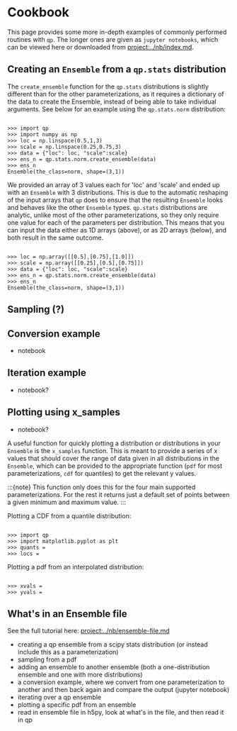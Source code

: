 # Cookbook

This page provides some more in-depth examples of commonly performed routines with `qp`. The longer ones are given as `jupyter notebooks`, which can be viewed here or downloaded from <project:../nb/index.md>.

## Creating an `Ensemble` from a `qp.stats` distribution

The `create_ensemble` function for the `qp.stats` distributions is slightly different than for the other parameterizations, as it requires a dictionary of the data to create the Ensemble, instead of being able to take individual arguments. See below for an example using the `qp.stats.norm` distribution:

```{doctest}

>>> import qp
>>> import numpy as np
>>> loc = np.linspace(0.5,1,3)
>>> scale = np.linspace(0.25,0.75,3)
>>> data = {"loc": loc, "scale":scale}
>>> ens_n = qp.stats.norm.create_ensemble(data)
>>> ens_n
Ensemble(the_class=norm, shape=(3,1))

```

We provided an array of 3 values each for 'loc' and 'scale' and ended up with an `Ensemble` with 3 distributions. This is due to the automatic reshaping of the input arrays that `qp` does to ensure that the resulting `Ensemble` looks and behaves like the other `Ensemble` types. `qp.stats` distributions are analytic, unlike most of the other parameterizations, so they only require one value for each of the parameters per distribution. This means that you can input the data either as 1D arrays (above), or as 2D arrays (below), and both result in the same outcome.

```{doctest}

>>> loc = np.array([[0.5],[0.75],[1.0]])
>>> scale = np.array([[0.25],[0.5],[0.75]])
>>> data = {"loc": loc, "scale":scale}
>>> ens_n = qp.stats.norm.create_ensemble(data)
>>> ens_n
Ensemble(the_class=norm, shape=(3,1))

```

## Sampling (?)

## Conversion example

- notebook

## Iteration example

- notebook?

## Plotting using x_samples

- notebook?

A useful function for quickly plotting a distribution or distributions in your `Ensemble` is the `x_samples` function. This is meant to provide a series of x values that should cover the range of data given in all distributions in the `Ensemble`, which can be provided to the appropriate function (`pdf` for most parameterizations, `cdf` for quantiles) to get the relevant y values.

:::{note}
This function only does this for the four main supported parameterizations. For the rest it returns just a default set of points between a given minimum and maximum value.
:::

Plotting a CDF from a quantile distribution:

```{doctest}

>>> import qp
>>> import matplotlib.pyplot as plt
>>> quants =
>>> locs =

```

Plotting a pdf from an interpolated distribution:

```{doctest}

>>> xvals =
>>> yvals =

```

## What's in an Ensemble file

See the full tutorial here: <project:../nb/ensemble-file.md>

- creating a qp ensemble from a scipy stats distribution (or instead include this as a parameterization)
- sampling from a pdf
- adding an ensemble to another ensemble (both a one-distribution ensemble and one with more distributions)
- a conversion example, where we convert from one parameterization to another and then back again and compare the output (jupyter notebook)
- iterating over a qp ensemble
- plotting a specific pdf from an ensemble
- read in ensemble file in h5py, look at what's in the file, and then read it in qp
